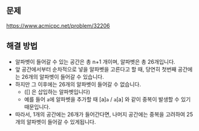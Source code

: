 ## 문제
https://www.acmicpc.net/problem/32206

## 해결 방법

- 알파벳이 들어갈 수 있는 공간은 총 n+1 개이며, 알파벳은 총 26개입니다. 
- 앞 공간에서부터 순차적으로 넣을 알파벳을 고른다고 할 때, 당연히 첫번째 공간에는 26개의 알파벳이 들어갈 수 있습니다.
- 하지만 그 이후에는 26개의 알파벳이 들어갈 수 없습니다.
  - ([] 은 삽입하는 알파벳입니다)
  - 예를 들어 `a`에 알파벳을 추가할 때 [a]`a` / `a`[a] 와 같이 중복이 발생할 수 있기 때문입니다.
- 따라서, 1개의 공간에는 26개가 들어간다면, 나머지 공간에는 중복을 고려하여 25개의 알파벳이 들어갈 수 있게됩니다.